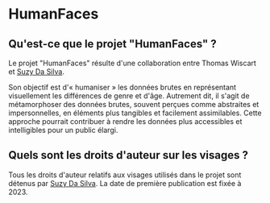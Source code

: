 # HumanFaces
## Qu'est-ce que le projet "HumanFaces" ?
Le projet "HumanFaces" résulte d'une collaboration entre Thomas Wiscart et [Suzy Da Silva](https://www.linkedin.com/in/suzy-da-silva-2a821a23b/).

Son objectif est d'« humaniser » les données brutes en représentant visuellement les différences de genre et d'âge. Autrement dit, il s'agit de métamorphoser des données brutes, souvent perçues comme abstraites et impersonnelles, en éléments plus tangibles et facilement assimilables. Cette approche pourrait contribuer à rendre les données plus accessibles et intelligibles pour un public élargi.

## Quels sont les droits d'auteur sur les visages ?
Tous les droits d'auteur relatifs aux visages utilisés dans le projet sont détenus par [Suzy Da Silva](https://www.linkedin.com/in/suzy-da-silva-2a821a23b/). La date de première publication est fixée à 2023.
